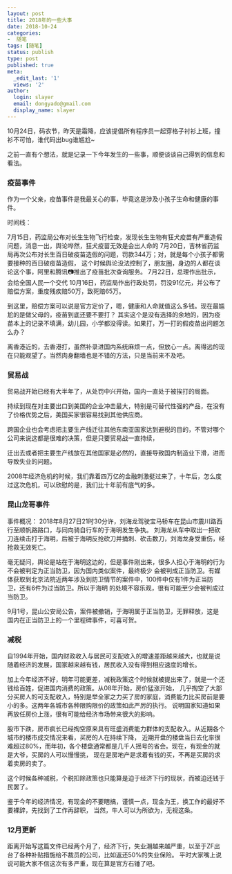 ```yaml
---
layout: post
title: 2018年的一些大事
date: 2018-10-24
categories:
-  随笔
tags: [随笔]
status: publish
type: post
published: true
meta:
  _edit_last: '1'
  views: '2'
author:
  login: slayer
  email: dongyado@gmail.com
  display_name: slayer
---
```


10月24日，码农节，昨天是霜降，应该提倡所有程序员一起穿格子衬衫上班，撞衫不可怕，谁代码出bug谁尴尬~

之前一直有个想法，就是记录一下今年发生的一些事，顺便谈谈自己得到的信息和看法。

### 疫苗事件

作为一个父亲，疫苗事件是我最关心的事，毕竟这是涉及小孩子生命和健康的事件。

时间线：

7月15日，药监局公布对长生生物飞行检查，发现长生生物有狂犬疫苗有严重造假问题，消息一出，舆论哗然，狂犬疫苗无效是会出人命的
7月20日，吉林省药监局再次公布对长生百日破疫苗造假的问题，罚款344万；对，就是每个小孩子都需要接种的百日破疫苗造假，
这个时候舆论没法控制了，朋友圈，身边的人都在谈论这个事，阿里和腾讯📷推出了疫苗批次查询服务。
7月22日，总理作出批示，会给全国人民一个交代
10月16日，药监局作出行政处罚，罚没91亿元，并公布了赔偿方案，重度残疾赔50万，致死赔65万。

到这里，赔偿方案可以说是官方定价了，嗯，健康和人命就值这么多钱。现在最尴尬的是做父母的，疫苗到底还要不要打？
其实这个是没有选择的余地的，因为疫苗本上的记录不填满，幼儿园，小学都没得读。如果打，万一打的假疫苗出问题怎么办？

离香港近的，去香港打，虽然补录进国内系统麻烦一点，但放心一点。离得远的现在只能观望了。当然肉身翻墙也是不错的方法，只是当前来不及吧。


### 贸易战

贸易战开始已经有大半年了，从处罚中兴开始，国内一直处于被挨打的局面。

持续到现在对主要出口到美国的企业冲击最大，特别是可替代性强的产品，在没有了价格优势之后，美国买家很容易找到其他供应商。

跨国企业也会考虑把主要生产线迁往其他东南亚国家达到避税的目的，不管对哪个公司来说这都是很难的决策，但是只要贸易战一直持续，

迁出去或者把主要生产线放在其他国家是必然的，直接导致国内制造业下滑，进而导致失业的问题。

2008年经济危机的时候，我们靠着四万亿的金融刺激挺过来了，十年后，怎么度过这次危机，可以欣慰的是，我们比十年前有底气的多。

### 昆山龙哥事件

事件概况： 2018年8月27日21时30分许，刘海龙驾驶宝马轿车在昆山市震川路西行至顺帆路路口，与同向骑自行车的于海明发生争执。
刘海龙从车中取出一把砍刀连续击打于海明，后被于海明反抢砍刀并捅刺、砍击数刀，刘海龙身受重伤，经抢救无效死亡。

毫无疑问，舆论是站在于海明这边的，但是事件刚出来，很多人担心于海明的行为不会被判定为正当防卫，因为国内类似案件，最终极少
会被判成正当防卫。有媒体获取到北京法院近两年涉及到防卫情节的案件中，100件中仅有1件为正当防卫，还有6件为过当防卫。所以于海明
的处境不容乐观，很有可能至少会被判成过当防卫。

9月1号，昆山公安局公告，案件被撤销，于海明属于正当防卫，无罪释放，这是国内在正当防卫上的一个里程碑事件，可喜可贺。


### 减税

自1994年开始，国内财政收入与居民可支配收入的增速差距越来越大，也就是说随着经济的发展，国家越来越有钱，居民收入没有得到相应速度的增长。

加上今年经济不好，明年可能更差，减税政策这个时候就被提出来了，就是一个还钱给百姓，促进国内消费的政策。从08年开始，房价猛涨开始，
几乎掏空了大部分买房人的可支配收入，特别是举全家之力买了房的家庭，消费能力比买房前是要小的多。这两年各城市各种限购限价的政策如此严厉的执行。
说明国家知道如果再放任房价上涨，很有可能给经济市场带来很大的影响。

股市下跌，房市疯长已经掏空原来具有旺盛消费能力群体的支配收入。从近期各个城市的楼市成交情况来看，买房的人在持续下降，
近期开盘的楼盘当日去化率很难超过80%，而年初，各个楼盘通常都是几千人摇号的省会。现在，有现金的就是大爷，买房的人可以慢慢挑，
现在是房地产是求着有钱的买，不再是买房的求着卖房的卖了。

这个时候各种减税，个税扣除政策也只能算是迫于经济下行的现状，而被迫还钱于民罢了。

鉴于今年的经济情况，有现金的不要瞎搞，谨慎一点，现金为王，换工作的最好不要裸辞，先找到了工作再辞职，
当然，牛人可以为所欲为，无视这条。

### 12月更新

距离开始写这篇文件已经两个月了，经济下行，失业潮越来越严重，以至于ZF出台了各种补贴措施给不裁员的公司，比如返还50%的失业保险。
平时大家嘴上说说可能大家不信这次有多严重，现在算是官方石锤了吧。
